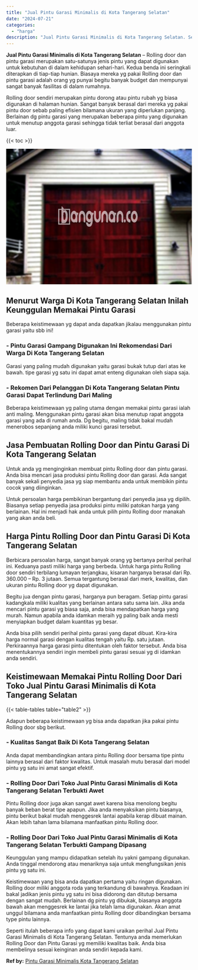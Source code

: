 ```yaml
---
title: "Jual Pintu Garasi Minimalis di Kota Tangerang Selatan"
date: "2024-07-21"
categories: 
  - "harga"
description: "Jual Pintu Garasi Minimalis di Kota Tangerang Selatan. Seperti itulah beberapa info yang dapat kami uraikan perihal Jual Pintu Garasi Minimalis di Kota Tange..."
---
```


**Jual Pintu Garasi Minimalis di Kota Tangerang Selatan** – Rolling door dan pintu garasi merupakan satu-satunya jenis pintu yang dapat digunakan untuk kebutuhan di dalam kehidupan sehari-hari. Kedua benda ini seringkali diterapkan di tiap-tiap hunian. Biasaya mereka yg pakai Rolling door dan pintu garasi adalah orang yg punyai begitu banyak budget dan mempunyai sangat banyak fasilitas di dalam rumahnya.

Rolling door sendiri merupakan pintu dorong atau pintu rubah yg biasa digunakan di halaman hunian. Sangat banyak berasal dari mereka yg pakai pintu door sebab paling efisien bilamana ukuran yang diperlukan panjang. Berlainan dg pintu garasi yang merupakan beberapa pintu yang digunakan untuk menutup anggota garasi sehingga tidak terliat berasal dari anggota luar.

{{< toc >}}

![Jual Pintu Garasi Minimalis di Kota Tangerang Selatan](/images/pintu-garasi-32.png)

## Menurut Warga Di Kota Tangerang Selatan Inilah Keunggulan Memakai Pintu Garasi

Beberapa keistimewaan yg dapat anda dapatkan jikalau menggunakan pintu garasi yaitu sbb ini!

### \- Pintu Garasi Gampang Digunakan Ini Rekomendasi Dari Warga Di Kota Tangerang Selatan

Garasi yang paling mudah digunakan yaitu garasi bukak tutup dari atas ke bawah. tipe garasi yg satu ini dapat amat enteng digunakan oleh siapa saja.

### \- Rekomen Dari Pelanggan Di Kota Tangerang Selatan Pintu Garasi Dapat Terlindung Dari Maling

Beberapa keistimewaan yg paling utama dengan memakai pintu garasi ialah anti maling. Menggunakan pintu garasi akan bisa menutup rapat anggota garasi yang ada di rumah anda. Dg begitu, maling tidak bakal mudah menerobos sepanjang anda miliki kunci garasi tersebut.

## Jasa Pembuatan Rolling Door dan Pintu Garasi Di Kota Tangerang Selatan

Untuk anda yg menginginkan membuat pintu Rolling door dan pintu garasi. Anda bisa mencari jasa produksi pintu Rolling door dan garasi. Ada sangat banyak sekali penyedia jasa yg siap membantu anda untuk membikin pintu cocok yang diinginkan.

Untuk persoalan harga pembikinan bergantung dari penyedia jasa yg dipilih. Biasanya setiap penyedia jasa produksi pintu miliki patokan harga yang berlainan. Hal ini menjadi hak anda untuk pilih pintu Rolling door manakah yang akan anda beli.

## Harga Pintu Rolling Door dan Pintu Garasi Di Kota Tangerang Selatan

Berbicara persoalan harga, sangat banyak orang yg bertanya perihal perihal ini. Keduanya pasti miliki harga yang berbeda. Untuk harga pintu Rolling door sendiri terbilang lumayan terjangkau, kisaran harganya berasal dari Rp. 360.000 – Rp. 3 jutaan. Semua tergantung berasal dari merk, kwalitas, dan ukuran pintu Rolling door yg dapat digunakan.

Begitu jua dengan pintu garasi, harganya pun beragam. Setiap pintu garasi kadangkala miliki kualitas yang berlainan antara satu sama lain. Jika anda mencari pintu garasi yg biasa saja, anda bisa mendapatkan harga yang murah. Namun apabila anda idamkan meraih yg paling baik anda mesti menyiapkan budget dalam kuantitas yg besar.

Anda bisa pilih sendiri perihal pintu garasi yang dapat dibuat. Kira-kira harga normal garasi dengan kualitas tengah yaitu Rp. satu jutaan. Perkiraannya harga garasi pintu ditentukan oleh faktor tersebut. Anda bisa menentukannya sendiri ingin membeli pintu garasi sesuai yg di idamkan anda sendiri.

## Keistimewaan Memakai Pintu Rolling Door Dari Toko Jual Pintu Garasi Minimalis di Kota Tangerang Selatan

{{< table-tables table="table2" >}}

Adapun beberapa keistimewaan yg bisa anda dapatkan jika pakai pintu Rolling door sbg berikut.

### \- Kualitas Sangat Baik Di Kota Tangerang Selatan

Anda dapat membandingkan antara pintu Rolling door bersama tipe pintu lainnya berasal dari faktor kwalitas. Untuk masalah mutu berasal dari model pintu yg satu ini amat sangat efektif.

### \- Rolling Door Dari Toko Jual Pintu Garasi Minimalis di Kota Tangerang Selatan Terbukti Awet

Pintu Rolling door juga akan sangat awet karena bisa menolong begitu banyak beban berat tipe apapun. Jika anda menyaksikan pintu biasanya, pintu berikut bakal mudah menggesrek lantai apabila kerap dibuat mainan. Akan lebih tahan lama bilamana manfaatkan pintu Rolling door.

### \- Rolling Door Dari Toko Jual Pintu Garasi Minimalis di Kota Tangerang Selatan Terbukti Gampang Dipasang

Keunggulan yang mampu didapatkan setelah itu yakni gampang digunakan. Anda tinggal mendorong atau menariknya saja untuk mengfungsikan jenis pintu yg satu ini.

Keistimewaan yang bisa anda dapatkan pertama yaitu ringan digunakan. Rolling door miliki anggota roda yang terkandung di bawahnya. Keadaan ini bakal jadikan jenis pintu yg satu ini bisa didorong dan ditutup bersama dengan sangat mudah. Berlainan dg pintu yg dibukak, biasanya anggota bawah akan menggesrek ke lantai jika telah lama digunakan. Akan amat unggul bilamana anda manfaatkan pintu Rolling door dibandingkan bersama type pintu lainnya.

Seperti itulah beberapa info yang dapat kami uraikan perihal Jual Pintu Garasi Minimalis di Kota Tangerang Selatan. Tentunya anda memerlukan Rolling Door dan Pintu Garasi yg memiliki kwalitas baik. Anda bisa membelinya sesuai keinginan anda sendiri kepada kami.

**Ref by:** [Pintu Garasi Minimalis Kota Tangerang Selatan](https://id.wikipedia.org/wiki/Pintu)
